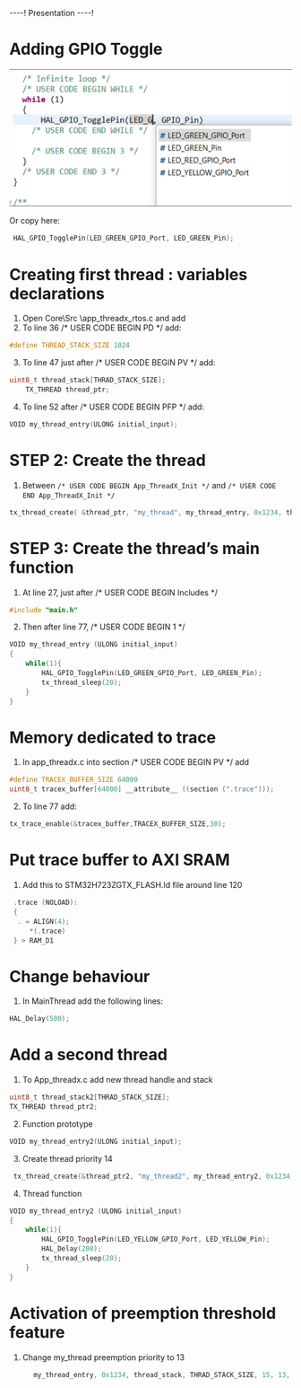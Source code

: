 ----!
Presentation
----!

# Adding GPIO Toggle

![gpio toggle pin selection](./img/13.png)

Or copy here:

```c
 HAL_GPIO_TogglePin(LED_GREEN_GPIO_Port, LED_GREEN_Pin);
```

# Creating first thread : variables declarations

1. Open Core\Src \app_threadx_rtos.c and add
2. To line 36 /* USER CODE BEGIN PD */ add:

```c
#define THREAD_STACK_SIZE 1024
```

3. To line 47 just after /* USER CODE BEGIN PV */ add:

```c
uint8_t thread_stack[THRAD_STACK_SIZE];
	TX_THREAD thread_ptr;
```

4. To line 52 after /* USER CODE BEGIN PFP */ add:

```c
VOID my_thread_entry(ULONG initial_input);
```

# STEP 2: Create the thread

1. Between `/* USER CODE BEGIN App_ThreadX_Init */` and `/* USER CODE END App_ThreadX_Init */`

```c
tx_thread_create( &thread_ptr, "my_thread", my_thread_entry, 0x1234, thread_stack, THREAD_STACK_SIZE, 15, 15, 1, TX_AUTO_START);
```

# STEP 3: Create the thread’s main function

1. At line 27, just after /* USER CODE BEGIN Includes */

```c
#include "main.h"
```

2. Then after line 77, /* USER CODE BEGIN 1 */
   
```c
VOID my_thread_entry (ULONG initial_input)
{
    while(1){
        HAL_GPIO_TogglePin(LED_GREEN_GPIO_Port, LED_GREEN_Pin);
        tx_thread_sleep(20);
    }
}
```

# Memory dedicated to trace

1. In app_threadx.c into section /* USER CODE BEGIN PV */ add

```c
#define TRACEX_BUFFER_SIZE 64000
uint8_t tracex_buffer[64000] __attribute__ ((section (".trace")));
```

2. To line 77 add:

```c
tx_trace_enable(&tracex_buffer,TRACEX_BUFFER_SIZE,30);
```

# Put trace buffer to AXI SRAM

1. Add this to STM32H723ZGTX_FLASH.ld file around line 120 

```c
 .trace (NOLOAD):
 {
  . = ALIGN(4);
     *(.trace)
 } > RAM_D1
```

# Change behaviour

1. In MainThread add the following lines:

```c
HAL_Delay(500);
```

# Add a second thread

1. To App_threadx.c add new thread handle and stack

```c
uint8_t thread_stack2[THRAD_STACK_SIZE];
TX_THREAD thread_ptr2;
```

2. Function prototype

```c
VOID my_thread_entry2(ULONG initial_input);
```

3. Create thread priority 14

```c
 tx_thread_create(&thread_ptr2, "my_thread2", my_thread_entry2, 0x1234, thread_stack2,	THRAD_STACK_SIZE, 14, 14, 1, TX_AUTO_START);
```

4. Thread function

```c
VOID my_thread_entry2 (ULONG initial_input)
{
    while(1){
        HAL_GPIO_TogglePin(LED_YELLOW_GPIO_Port, LED_YELLOW_Pin);
        HAL_Delay(200);
        tx_thread_sleep(20);
    }
}
```

# Activation of preemption threshold feature

1. Change my_thread preemption priority to 13

```c
      my_thread_entry, 0x1234, thread_stack, THRAD_STACK_SIZE, 15, 13, 1, TX_AUTO_START);
```